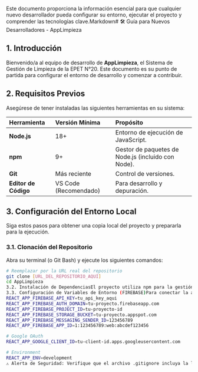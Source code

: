 Este documento proporciona la información esencial para que cualquier nuevo desarrollador pueda configurar su entorno, ejecutar el proyecto y comprender las tecnologías clave.Markdown# 🛠️ Guía para Nuevos Desarrolladores - AppLimpieza

## 1. Introducción

Bienvenido/a al equipo de desarrollo de **AppLimpieza**, el Sistema de Gestión de Limpieza de la EPET N°20. Este documento es su punto de partida para configurar el entorno de desarrollo y comenzar a contribuir.

## 2. Requisitos Previos

Asegúrese de tener instaladas las siguientes herramientas en su sistema:

| Herramienta | Versión Mínima | Propósito |
| :--- | :--- | :--- |
| **Node.js** | 18+ | Entorno de ejecución de JavaScript. |
| **npm** | 9+ | Gestor de paquetes de Node.js (incluido con Node). |
| **Git** | Más reciente | Control de versiones. |
| **Editor de Código** | VS Code (Recomendado) | Para desarrollo y depuración. |

## 3. Configuración del Entorno Local

Siga estos pasos para obtener una copia local del proyecto y prepararla para la ejecución.

### 3.1. Clonación del Repositorio

Abra su terminal (o Git Bash) y ejecute los siguientes comandos:

```bash
# Reemplazar por la URL real del repositorio
git clone [URL_DEL_REPOSITORIO_AQUÍ] 
cd AppLimpieza
3.2. Instalación de DependenciasEl proyecto utiliza npm para la gestión de paquetes.Bashnpm install
3.3. Configuración de Variables de Entorno (FIREBASE)Para conectar la aplicación con la base de datos y la autenticación de Firebase, es obligatorio crear un archivo de configuración.Cree un archivo llamado .env en la raíz del proyecto.Copie y pegue la siguiente plantilla de configuración (sustituyendo los valores por sus credenciales reales de Firebase):Fragmento de código# Firebase Configuration
REACT_APP_FIREBASE_API_KEY=tu_api_key_aqui
REACT_APP_FIREBASE_AUTH_DOMAIN=tu-proyecto.firebaseapp.com
REACT_APP_FIREBASE_PROJECT_ID=tu-proyecto-id
REACT_APP_FIREBASE_STORAGE_BUCKET=tu-proyecto.appspot.com
REACT_APP_FIREBASE_MESSAGING_SENDER_ID=123456789
REACT_APP_FIREBASE_APP_ID=1:123456789:web:abcdef123456

# Google OAuth
REACT_APP_GOOGLE_CLIENT_ID=tu-client-id.apps.googleusercontent.com

# Environment
REACT_APP_ENV=development
⚠️ Alerta de Seguridad: Verifique que el archivo .gitignore incluya la línea .env para evitar subir credenciales sensibles.4. Scripts de Ejecución (Apéndice F)Utilice los siguientes comandos para trabajar con el proyecto:ComandoDescripciónnpm startInicia el servidor de desarrollo en http://localhost:3000. Soporta Hot Reload.npm run buildCompila la aplicación para producción, creando una carpeta /build optimizada y lista para el deploy.npm testEjecuta la suite de pruebas automatizadas.5. Estructura y Tecnologías Clave5.1. Estructura de CarpetasLa lógica principal de la aplicación reside en la carpeta src/ (Ver /docs/estructura.md para el mapa completo).DirectorioPropósitosrc/views/Contiene los componentes de página completa (ej: VistaAdmin.jsx).src/componentes/Componentes de UI reutilizables (ej: Navbar, ThemeToggle).src/contexts/Lógica de estado global (ej: ThemeContext.js).src/firebase/Inicialización y configuración del SDK de Firebase.5.2. Dependencias Relevantes (Apéndice E)PaqueteRolreactFramework principal de la UI.react-router-domManejo de navegación entre /admin y /usuario.firebaseBackend as a Service (Autenticación y Base de Datos).@google-cloud/local-authSoporte para el login de Google.6. Estándares y ConvencionesConvención de Nombres: Utilizar PascalCase para los componentes de React (MiComponente.jsx).Estilos: Los estilos se manejan mediante CSS Modules (.css anidados en componentes/estilos/).Roles: La lógica de permisos debe implementarse en la capa de Routing (App.js) y reforzarse en los componentes.